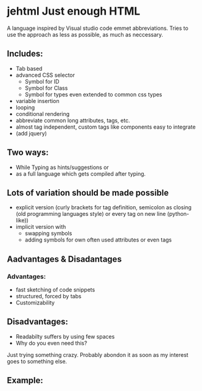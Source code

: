 # jehtml Just enough HTML

A language inspired by Visual studio code emmet abbreviations.
Tries to use the approach as less as possible, as much as neccessary.
## Includes:
- Tab based
- advanced CSS selector
  - Symbol for ID
  - Symbol for Class
  - Symbol for types even extended to common css types
- variable insertion
- looping
- conditional rendering
- abbreviate common long attributes, tags, etc.
- almost tag independent, custom tags like components easy to integrate
- (add jquery)

## Two ways:
- While Typing as hints/suggestions or
- as a full language which gets compiled after typing.

## Lots of variation should be made possible
- explicit version (curly brackets for tag definition, semicolon as closing (old programming languages style) or every tag on new line (python-like))
- implicit version with
  - swapping symbols
  - adding symbols for own often used attributes or even tags

## Aadvantages & Disadantages

### Advantages:
- fast sketching of code snippets
- structured, forced by tabs
- Customizability

## Disadvantages:
- Readabilty suffers by using few spaces
- Why do you even need this?

Just trying something crazy.
Probably abondon it as soon as my interest goes to something else. 

## Example:
